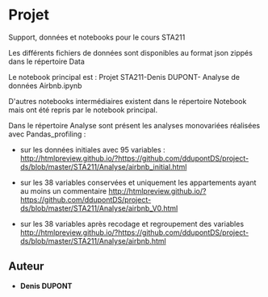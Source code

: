 # Projet

Support, données et notebooks pour le cours STA211

Les différents fichiers de données sont disponibles au format json zippés dans le répertoire Data

Le notebook principal est : Projet STA211-Denis DUPONT- Analyse de données Airbnb.ipynb

D'autres notebooks intermédiaires existent dans le répertoire Notebook mais ont été repris par le notebook principal. 

Dans le répertoire Analyse sont présent les analyses monovariées réalisées avec Pandas_profiling :
  * sur les données initiales avec 95 variables :
 http://htmlpreview.github.io/?https://github.com/ddupontDS/project-ds/blob/master/STA211/Analyse/airbnb_initial.html

  * sur les 38 variables conservées et uniquement les appartements ayant au moins un commentaire
 http://htmlpreview.github.io/?https://github.com/ddupontDS/project-ds/blob/master/STA211/Analyse/airbnb_V0.html

  * sur les 38 variables après recodage et regroupement des variables
 http://htmlpreview.github.io/?https://github.com/ddupontDS/project-ds/blob/master/STA211/Analyse/airbnb.html


## Auteur

* **Denis DUPONT**
